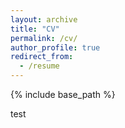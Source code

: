 ```yaml
---
layout: archive
title: "CV"
permalink: /cv/
author_profile: true
redirect_from:
  - /resume
---
```


{% include base_path %}

test